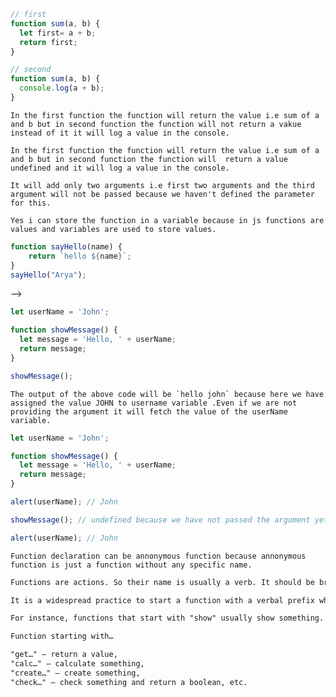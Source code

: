 <!-- 1. What is the difference between the two `sum` function given below? -->

```js
// first
function sum(a, b) {
  let first= a + b;
  return first;
}

// second
function sum(a, b) {
  console.log(a + b);
}
```
```In the first function the function will return the value i.e sum of a and b but in second function the function will not return a vakue instead of it it will log a value in the console.```
 <!-- 2. If we store the returned value of both functions above in variable `first` and `second` what will be the value of `first` and `second`. -->
<!-- In the first function the function will return the value i.e sum of a and b but in second function the function will not return a vakue instead of it it will log a value in the console. -->
```In the first function the function will return the value i.e sum of a and b but in second function the function will  return a value undefined and it will log a value in the console.```
<!-- 3. What will be the output when you call above `sum` function (first) with three parameter like `sum(12, 24, 35)`. Explain why? -->
```It will add only two arguments i.e first two arguments and the third argument will not be passed because we haven't defined the parameter for this.```
<!-- 4. Can you store the first `sum` function in a variable named `add`. If yes why? If no why? -->
```Yes i can store the function in a variable because in js functions are values and variables are used to store values.```
<!-- 5. Declare a function named `sayHello` the accepts a parameter `name` and returns the name like `Hello Arya`. -->
```js
function sayHello(name) {
    return `hello ${name}`;
}
sayHello("Arya");
```


<!-- 6. What will be the output of the function below and why? --> -->

```js
let userName = 'John';

function showMessage() {
  let message = 'Hello, ' + userName;
  return message;
}

showMessage();
```
``The output of the above code will be `hello john` because here we have assigned the value JOHN to username variable .Even if we are not providing the argument it will fetch the value of the userName variable. ``
<!-- 7. What will be the output for `Output1` `Output2` and `Output3` in the code below. -->

```js
let userName = 'John';

function showMessage() {
  let message = 'Hello, ' + userName;
  return message;
}

alert(userName); // John

showMessage(); // undefined because we have not passed the argument yet.

alert(userName); // John
```

<!-- 8. What is a Anonymous Function give example of three functions. -->

<!-- 9. Can function declaration be a Anonymous Function? Explain -->
```Function declaration can be annonymous function because annonymous function is just a function without any specific name.```
<!-- 10. Give 5 example of good naming convention for defining a function. You can read the details below to do that. -->

```md
Functions are actions. So their name is usually a verb. It should be brief, as accurate as possible and describe what the function does, so that someone reading the code gets an indication of what the function does.

It is a widespread practice to start a function with a verbal prefix which vaguely describes the action. There must be an agreement within the team on the meaning of the prefixes.

For instance, functions that start with "show" usually show something.

Function starting with…

"get…" – return a value,
"calc…" – calculate something,
"create…" – create something,
"check…" – check something and return a boolean, etc.
```
